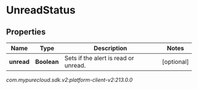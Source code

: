 # UnreadStatus


## Properties

| Name | Type | Description | Notes |
| ------------ | ------------- | ------------- | ------------- |
| **unread** | **Boolean** | Sets if the alert is read or unread. |  [optional] |




_com.mypurecloud.sdk.v2:platform-client-v2:213.0.0_
